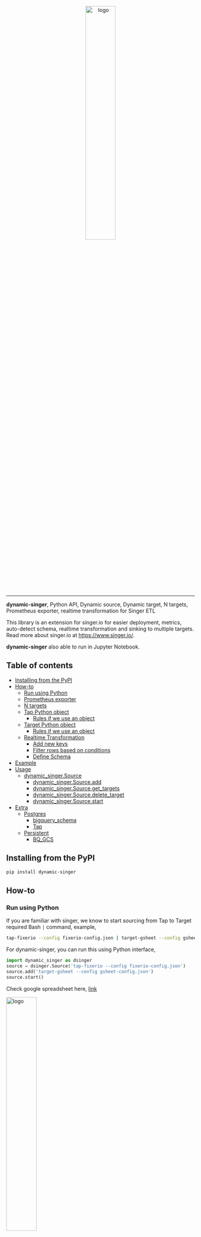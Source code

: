 <p align="center">
    <a href="#readme">
        <img alt="logo" width="40%" src="picture/picture.png">
    </a>
</p>

---

**dynamic-singer**, Python API, Dynamic source, Dynamic target, N targets, Prometheus exporter, realtime transformation for Singer ETL

This library is an extension for singer.io for easier deployment, metrics, auto-detect schema, realtime transformation and sinking to multiple targets. Read more about singer.io at https://www.singer.io/.

**dynamic-singer** also able to run in Jupyter Notebook.

## Table of contents

  * [Installing from the PyPI](#Installing-from-the-PyPI)
  * [How-to](#how-to)
    * [Run using Python](#run-using-python)
    * [Prometheus exporter](#Prometheus-exporter)
    * [N targets](#N-targets)
    * [Tap Python object](#Tap-Python-object)
      * [Rules if we use an object](#Rules-if-we-use-an-object)
    * [Target Python object](#Target-Python-object)
      * [Rules if we use an object](#rules-if-we-use-an-object-1)
    * [Realtime Transformation](#Realtime-Transformation)
      * [Add new keys](#Add-new-keys)
      * [Filter rows based on conditions](#Filter-rows-based-on-conditions)
      * [Define Schema](#Define-Schema)
  * [Example](#Example)
  * [Usage](#Usage)
    * [dynamic_singer.Source](#dynamic_singerSource)
      * [dynamic_singer.Source.add](#dynamic_singerSourceadd)
      * [dynamic_singer.Source.get_targets](#dynamic_singerSourceget_targets)
      * [dynamic_singer.Source.delete_target](#dynamic_singerSourcedelete_target)
      * [dynamic_singer.Source.start](#dynamic_singerSourcestart)
  * [Extra](#Extra)
    * [Postgres](#Postgres)
      * [bigquery_schema](#bigquery_schema)
      * [Tap](#Tap)
    * [Persistent](#Persistent)
      * [BQ_GCS](#BQ_GCS)

## Installing from the PyPI

```bash
pip install dynamic-singer
```

## How-to

### Run using Python

If you are familiar with singer, we know to start sourcing from Tap to Target required Bash `|` command, example,

```bash
tap-fixerio --config fixerio-config.json | target-gsheet --config gsheet-config.json
```

For dynamic-singer, you can run this using Python interface,

```python
import dynamic_singer as dsinger
source = dsinger.Source('tap-fixerio --config fixerio-config.json')
source.add('target-gsheet --config gsheet-config.json')
source.start()
```

Check google spreadsheet here, [link](https://docs.google.com/spreadsheets/d/1fH7C2KCi3P1Uef5wNv8-f_oJlYGYat9d5e5zKxkMoOk/edit?usp=sharing)

<img alt="logo" width="40%" src="picture/sheet1.png">

Full example, check [example/fixerio-gsheet.ipynb](example/fixerio-gsheet.ipynb).

### Prometheus exporter

Now we want to keep track metrics from Tap and Targets, by default we cannot do it using singer because singer using Bash pipe `|`, to solve that, we need to do something like,

```bash
tap | prometheus | target | prometheus
```

But `prometheus` need to understand the pipe. And nobody got time for that. Do not worry, by default dynamic-singer already enable prometheus exporter. dynamic-singer captures,

1. output rates from tap
2. data size from tap
3. output rates from target
4. data size from target

```python
import dynamic_singer as dsinger
source = dsinger.Source('tap-fixerio --config fixerio-config.json')
source.add('target-gsheet --config gsheet-config.json')
source.start()
```

So if you go to [http://localhost:8000](http://localhost:8000),

```text
# HELP total_tap_fixerio_total total rows tap_fixerio
# TYPE total_tap_fixerio_total counter
total_tap_fixerio_total 4.0
# TYPE total_tap_fixerio_created gauge
total_tap_fixerio_created 1.5887420455044758e+09
# HELP data_size_tap_fixerio summary of data size tap_fixerio (KB)
# TYPE data_size_tap_fixerio summary
data_size_tap_fixerio_count 4.0
data_size_tap_fixerio_sum 0.738
# TYPE data_size_tap_fixerio_created gauge
data_size_tap_fixerio_created 1.588742045504552e+09

total_target_gsheet_total 4.0
# TYPE total_target_gsheet_created gauge
total_target_gsheet_created 1.588742045529744e+09
# HELP data_size_target_gsheet summary of data size target_gsheet (KB)
# TYPE data_size_target_gsheet summary
data_size_target_gsheet_count 4.0
data_size_target_gsheet_sum 0.196
# TYPE data_size_target_gsheet_created gauge
data_size_target_gsheet_created 1.5887420455298738e+09
```

Name convention simply took from tap / target name.

### N targets

Let say I want to target more than 1 targets, I want to save to 2 different spreadsheets at the same time. If singer, we need to initiate pipe twice.

```bash
tap-fixerio --config fixerio-config.json | target-gsheet --config gsheet-config1.json
```

```bash
tap-fixerio --config fixerio-config.json | target-gsheet --config gsheet-config2.json
```

If we do this, both sheets probably got different data! Oh no!

So to add more than one target using dynamic-singer,

```python
import dynamic_singer as dsinger
source = dsinger.Source('tap-fixerio --config fixerio-config.json')
source.add('target-gsheet --config gsheet-config.json')
source.add('target-gsheet --config gsheet-config1.json')
source.start()
```

Check first google spreadsheet here, [link](https://docs.google.com/spreadsheets/d/1fH7C2KCi3P1Uef5wNv8-f_oJlYGYat9d5e5zKxkMoOk/edit?usp=sharing)

<img alt="logo" width="40%" src="picture/sheet1.png">

Check second google spreadsheet here, [link](https://docs.google.com/spreadsheets/d/1fH7C2KCi3P1Uef5wNv8-f_oJlYGYat9d5e5zKxkMoOk/edit?usp=sharing)

<img alt="logo" width="40%" src="picture/sheet2.png">

Full example, check [example/fixerio-gsheet-twice.ipynb](example/fixerio-gsheet-twice.ipynb).

### Tap Python object

Now let say I want to transfer data from python code as a Tap, I need to write it like,

```bash
python3 tap.py | target-gsheet --config gsheet-config.json
```

Good thing if using dynamic-singer, you can directly transfer data from python object into Targets.

```python

import dynamic_singer as dsinger

class Example:
    def __init__(self, size):
        self.size = size
        self.count = 0
        
    def emit(self):
        if self.count < self.size:
            self.count += 1
            return {'data': self.count}


example = Example(20)
source = dsinger.Source(example, tap_name = 'example', tap_key = 'timestamp')
source.add('target-gsheet --config gsheet-config.json')
source.start()
```

Check google spreadsheet here, [link](https://docs.google.com/spreadsheets/d/1fH7C2KCi3P1Uef5wNv8-f_oJlYGYat9d5e5zKxkMoOk/edit?usp=sharing)

<img alt="logo" width="40%" src="picture/sheet3.png">

Full example, check [example/iterator-gsheet.ipynb](example/iterator-gsheet.ipynb).

#### Rules if we use an object

1. Must has `emit` method.

If not, it will throw an error,

```text
ValueError: tap must a string or an object with method `emit`
```

2. `emit` must returned a dict, if want to terminate, simply returned `None`.

If not, it will throw an error,

```text
ValueError: tap.emit() must returned a dict
```

3. `tap_schema` must a dict or None. If None, it will auto generate schema based on `tap.emit()`.
4. `tap_name` is necessary, this is name for the tap.
5. `tap_key` is necessary, it acted as primary key for the tap.

If `tap_key` not inside the dictionary, it will throw an error,

```text
ValueError: tap key not exist in elements from tap
```

### Target Python object

Now if we look into target provided by singer.io, example like, https://github.com/singer-io/target-gsheet, or https://github.com/RealSelf/target-bigquery, to build target is complicated and must able to parse value from terminal pipe.

But with dynamic-singer, to create a target is very simple.

Let say I want to build a target that save every row from fixer-io to a text file,

```python
import dynamic_singer as dsinger

class Target:
    def __init__(self, filename):
        self.f = open(filename, 'a')
        
    def parse(self, row):
        self.f.write(row)
        return row

target = Target('test.txt')
source = dsinger.Source('tap-fixerio --config fixer-config.json')
source.add(target)
source.start()
```

After that, check [test.txt](example/test.txt),

```text
{"type": "SCHEMA", "stream": "exchange_rate", "schema": {"type": "object", "properties": {"date": {"type": "string", "format": "date-time"}}, "additionalProperties": true}, "key_properties": ["date"]}{"type": "RECORD", "stream": "exchange_rate", "record": {"GBP": "0.871002", "JPY": "115.375629", "EUR": "1.0", "date": "2020-05-05T00:00:00Z"}}{"type": "RECORD", "stream": "exchange_rate", "record": {"GBP": "0.872634", "JPY": "114.804452", "EUR": "1.0", "date": "2020-05-06T00:00:00Z"}}{"type": "STATE", "value": {"start_date": "2020-05-06"}}
```

**Singer tap always send schema information, so remember to parse it properly**.

Full example, check [example/fixerio-writefile.ipynb](example/fixerio-writefile.ipynb).

#### Rules if we use an object

1. Must has `parse` method.

If not, it will throw an error,

```text
ValueError: target must a string or an object with method `parse`
```

## Realtime Transformation

When talking about transformation,

1. We want to add new values in a row.
2. Edit existing values in a row.
3. Filter rows based on certain conditions.

#### Add new keys

dynamic-singer supported realtime transformation as simple,

```python
import dynamic_singer as dsinger
from datetime import datetime

count = 0
def transformation(row):
    global count
    row['extra'] = count
    count += 1
    return row

example = Example(20)
source = dsinger.Source(example, tap_name = 'example-transformation', tap_key = 'timestamp')
source.add('target-gsheet --config gsheet-config.json')
source.start(transformation = transformation)
```

Even we added new values in the row, dynamic-singer will auto generate new schema.

<img alt="logo" width="40%" src="picture/sheet4.png">

Full example, check [example/iterator-transformation-gsheet.ipynb](example/iterator-transformation-gsheet.ipynb).

#### Filter rows based on conditions

```python
import dynamic_singer as dsinger
from datetime import datetime

def transformation(row):
    if row['data'] > 5:
        return row

example = Example(20)
source = dsinger.Source(example, tap_name = 'example-transformation', tap_key = 'timestamp')
source.add('target-gsheet --config gsheet-config.json')
source.start(transformation = transformation)
```

<img alt="logo" width="40%" src="picture/sheet5.png">

Full example, check [example/iterator-filter-gsheet.ipynb](example/iterator-filter-gsheet.ipynb).

#### Define schema

Some of databases not supported generated schema, so we need to map by ourselves.

If you want to define schema type for returned value, simply,

```python
count = 0
def transformation(row):
    global count
    row['extra'] = count
    count += 1
    return row, {'extra': 'int'}
```

Example like [example/postgres-bq-transformation.ipynb](example/postgres-bq-transformation.ipynb).

Again, this is not necessary for most of unstructured target, but we recommended to include it.

## Example

1. [fixerio-gsheet.ipynb](example/fixerio-gsheet.ipynb).

Tap from fixerio and target to gsheet.

2. [fixerio-gsheet-twice.ipynb](example/fixerio-gsheet-twice.ipynb).

Tap from fixerio and target to multiple gsheets.

3. [iterator-gsheet.ipynb](example/iterator-gsheet.ipynb).

use Python object as a Tap and target to gsheet.

4. [fixerio-writefile.ipynb](example/fixerio-writefile.ipynb).

Tap from fixerio and save to file using Python object as a Target.

5. [fixerio-gsheet-writefile-bq.ipynb](example/fixerio-gsheet-writefile-bq.ipynb)

Tap from fixerio and save to gsheet, save to file using Python object as a Target and save to bigquery.

<img alt="logo" width="40%" src="picture/bigquery.png">

6. [iterator-transformation-gsheet.ipynb](example/iterator-transformation-gsheet.ipynb)

use Python object as a Tap, transform realtime and target to gsheet.

7. [iterator-filter-gsheet.ipynb](example/iterator-filter-gsheet.ipynb)

use Python object as a Tap, filter realtime and target to gsheet.

8. [postgres-bq.ipynb](example/postgres-bq.ipynb)

use dynamic_singer.extra.postgres.Tap to pull data from postgres and dump to bigquery.

<img alt="logo" width="40%" src="picture/bigquery2.png">

9. [postgres-bq-transformation.ipynb](example/postgres-bq-tranformation.ipynb)

use dynamic_singer.extra.postgres.Tap to pull data from postgres, do transformation and dump to bigquery.

## Usage

### dynamic_singer.Source

```python
class Source:
    def __init__(
        self,
        tap,
        tap_schema: Dict = None,
        tap_name: str = None,
        tap_key: str = None,
        port: int = 8000,
    ):
        """
        Parameters
        ----------
        tap: str / object
            tap source.
        tap_schema: Dict, (default=None)
            data schema if tap an object. If `tap_schema` is None, it will auto generate schema.
        tap_name: str, (default=None)
            name for tap, necessary if tap is an object. it will throw an error if not a string if tap is an object.
        tap_key: str, (default=None)
            important non-duplicate key from `tap.emit()`, usually a timestamp.
        port: int, (default=8000)
            prometheus exporter port.
        """
```

#### dynamic_singer.Source.add

```python
def add(self, target):
    """
    Parameters
    ----------
    target: str / object
        target source.
    """
```

#### dynamic_singer.Source.get_targets

```python
def get_targets(self):
    """
    Returns
    ----------
    result: list of targets
    """
```

#### dynamic_singer.Source.delete_target

```python
def delete_target(self, index: int):
    """
    Parameters
    ----------
    index: int
        target index from `get_targets()`.
    """
```

#### dynamic_singer.Source.start

```python
def start(
    self,
    transformation: Callable = None,
    asynchronous: bool = False,
    debug: bool = True,
    ignore_null: bool = True,
    graceful_shutdown: int = 30,
):
    """
    Parameters
    ----------
    transformation: Callable, (default=None)
        a callable variable to transform tap data, this will auto generate new data schema.
    asynchronous: bool, (default=False)
        If True, emit to targets in async manner, else, loop from first target until last target.
    debug: bool, (default=True)
        If True, will print every rows emitted and parsed.
    ignore_null: bool, (default=True)
        If False, if one of schema value is Null, it will throw an exception.
    graceful_shutdown: int, (default=30)
        If bigger than 0, any error happened, will automatically shutdown after sleep.
    """
```

## Extra

### Postgres

#### bigquery_schema

```python
def bigquery_schema(schema: str, table: str, connection):
    """
    Generate bigquery schema.

    Parameters
    ----------
    schema: str
        postgres schema.
    table: str
        table name.
    connection: object
        psycopg2 connection object.

    Returns
    -------
    result : dict
    """
```

Full example, check [example/postgres-bq.ipynb](example/postgres-bq.ipynb) or [example/postgres-bq-transformation.ipynb](example/postgres-bq-transformation.ipynb).

#### Tap

```python
class Tap:
    def __init__(
        self,
        schema: str,
        table: str,
        primary_key: str,
        connection,
        persistent,
        batch_size: int = 100,
        rest_time: int = 10,
        filter: str = '',
    ):

        """
        Postgres Tap using query statement.

        Parameters
        ----------
        schema: str
            postgres schema.
        table: str
            table name.
        primary_key: str
            column acted as primary key.
        connection: object
            psycopg2 connection object.
        persistent: object
            a python object that must has `pull` and `push` method to persist primary_key state.
        batch_size: int, (default=100)
            size of rows for each pull from postgres.
        rest_time: int, (default=10)
            rest for rest_time seconds after done pulled.
        filter: str, (default='')
            sql where statement for additional filter. Example, 'price > 0 and discount > 10', depends on table definition.

        """
```

Full example, check [example/postgres-bq.ipynb](example/postgres-bq.ipynb) or [example/postgres-bq-transformation.ipynb](example/postgres-bq-transformation.ipynb).

### Persistent

#### BQ_GCS

```python
class BQ_GCS:
    def __init__(
        self,
        bq_client,
        bucket,
        project: str,
        schema: str,
        table: str,
        primary_key: str,
        prefix: str = 'singer_record',
    ):

        """
        Persistency layer for BQ combined with GCS.

        Parameters
        ----------
        bq_client: object
            initiated from `from google.cloud import bigquery`.
        bucket: object
            initiated from `from google.cloud import storage`.
        project: str
            project id.
        schema: str
            BQ schema.
        table: str
            table name.
        primary_key: str
            column acted as primary key.
        prefix: str
            prefix path for GCS.
        """
```